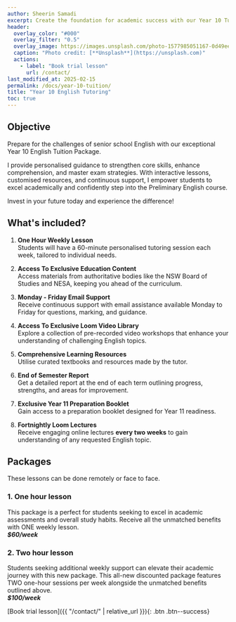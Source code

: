 ```yaml
---
author: Sheerin Samadi
excerpt: Create the foundation for academic success with our Year 10 Tuition Packages.
header:
  overlay_color: "#000"
  overlay_filter: "0.5"
  overlay_image: https://images.unsplash.com/photo-1577985051167-0d49eec21977
  caption: "Photo credit: [**Unsplash**](https://unsplash.com)"
  actions:
    - label: "Book trial lesson"
      url: /contact/
last_modified_at: 2025-02-15
permalink: /docs/year-10-tuition/
title: "Year 10 English Tutoring"
toc: true
---
```


## Objective

Prepare for the challenges of senior school English with our exceptional Year 10 English Tuition Package.

I provide personalised guidance to strengthen core skills, enhance comprehension, and master exam strategies.
With interactive lessons, customised resources, and continuous support, I empower students to excel academically and confidently step into the Preliminary English course.

Invest in your future today and experience the difference!

## What's included?

1. **One Hour Weekly Lesson**\
Students will have a 60-minute personalised tutoring session each week, tailored to individual needs. 

1. **Access To Exclusive Education Content**\
Access materials from authoritative bodies like the NSW Board of Studies and NESA, keeping you ahead of the curriculum. 

1. **Monday - Friday Email Support**\
Receive continuous support with email assistance available Monday to Friday for questions, marking, and guidance.

1. **Access To Exclusive Loom Video Library**\
Explore a collection of pre-recorded video workshops that enhance your understanding of challenging English topics.

1. **Comprehensive Learning Resources**\
Utilise curated textbooks and resources made by the tutor.

1. **End of Semester Report**\
Get a detailed report at the end of each term outlining progress, strengths, and areas for improvement.

1. **Exclusive Year 11 Preparation Booklet**\
Gain access to a preparation booklet designed for Year 11 readiness.

1. **Fortnightly Loom Lectures**\
Receive engaging online lectures **every two weeks** to gain understanding of any requested English topic.

## Packages

These lessons can be done remotely or face to face.

### 1. One hour lesson

This package is a perfect for students seeking to excel in academic assessments and overall study habits.
Receive all the unmatched benefits with ONE weekly lesson.\
**_$60/week_**

### 2. Two hour lesson

Students seeking additional weekly support can elevate their academic journey with this new package.
This all-new discounted package features TWO one-hour sessions per week alongside the unmatched benefits outlined above.\
**_$100/week_**

[Book trial lesson]({{ "/contact/" | relative_url }}){: .btn .btn--success}

